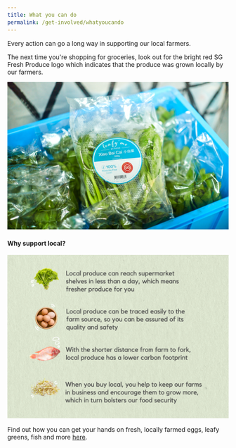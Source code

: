 ```yaml
---
title: What you can do
permalink: /get-involved/whatyoucando
---
```

Every action can go a long way in supporting our local farmers.

The next time you're shopping for groceries, look out for the bright red SG Fresh Produce logo which indicates that the produce was grown locally by our farmers.

![](/images/meod.jpg)
#### Why support local?

![](/images/supportlocal.png)

Find out how you can get your hands on fresh, locally farmed eggs, leafy greens, fish and more [here](https://www.sfa.gov.sg/fromSGtoSG/where-to-buy).